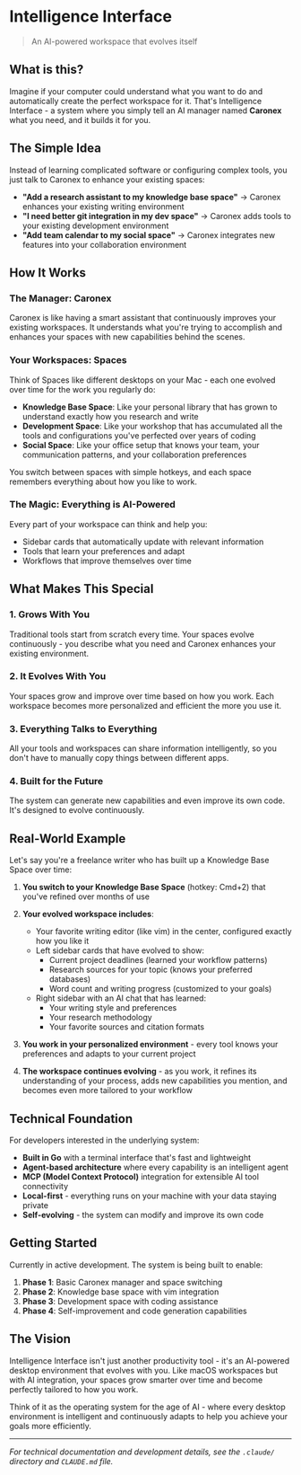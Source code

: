 # Intelligence Interface

> An AI-powered workspace that evolves itself

## What is this?

Imagine if your computer could understand what you want to do and automatically create the perfect workspace for it. That's Intelligence Interface - a system where you simply tell an AI manager named **Caronex** what you need, and it builds it for you.

## The Simple Idea

Instead of learning complicated software or configuring complex tools, you just talk to Caronex to enhance your existing spaces:

- **"Add a research assistant to my knowledge base space"** → Caronex enhances your existing writing environment
- **"I need better git integration in my dev space"** → Caronex adds tools to your existing development environment
- **"Add team calendar to my social space"** → Caronex integrates new features into your collaboration environment

## How It Works

### The Manager: Caronex
Caronex is like having a smart assistant that continuously improves your existing workspaces. It understands what you're trying to accomplish and enhances your spaces with new capabilities behind the scenes.

### Your Workspaces: Spaces
Think of Spaces like different desktops on your Mac - each one evolved over time for the work you regularly do:
- **Knowledge Base Space**: Like your personal library that has grown to understand exactly how you research and write
- **Development Space**: Like your workshop that has accumulated all the tools and configurations you've perfected over years of coding
- **Social Space**: Like your office setup that knows your team, your communication patterns, and your collaboration preferences

You switch between spaces with simple hotkeys, and each space remembers everything about how you like to work.

### The Magic: Everything is AI-Powered
Every part of your workspace can think and help you:
- Sidebar cards that automatically update with relevant information
- Tools that learn your preferences and adapt
- Workflows that improve themselves over time

## What Makes This Special

### 1. **Grows With You**
Traditional tools start from scratch every time. Your spaces evolve continuously - you describe what you need and Caronex enhances your existing environment.

### 2. **It Evolves With You**
Your spaces grow and improve over time based on how you work. Each workspace becomes more personalized and efficient the more you use it.

### 3. **Everything Talks to Everything**
All your tools and workspaces can share information intelligently, so you don't have to manually copy things between different apps.

### 4. **Built for the Future**
The system can generate new capabilities and even improve its own code. It's designed to evolve continuously.

## Real-World Example

Let's say you're a freelance writer who has built up a Knowledge Base Space over time:

1. **You switch to your Knowledge Base Space** (hotkey: Cmd+2) that you've refined over months of use

2. **Your evolved workspace includes**:
   - Your favorite writing editor (like vim) in the center, configured exactly how you like it
   - Left sidebar cards that have evolved to show:
     - Current project deadlines (learned your workflow patterns)
     - Research sources for your topic (knows your preferred databases)
     - Word count and writing progress (customized to your goals)
   - Right sidebar with an AI chat that has learned:
     - Your writing style and preferences
     - Your research methodology
     - Your favorite sources and citation formats

3. **You work in your personalized environment** - every tool knows your preferences and adapts to your current project

4. **The workspace continues evolving** - as you work, it refines its understanding of your process, adds new capabilities you mention, and becomes even more tailored to your workflow

## Technical Foundation

For developers interested in the underlying system:

- **Built in Go** with a terminal interface that's fast and lightweight
- **Agent-based architecture** where every capability is an intelligent agent
- **MCP (Model Context Protocol)** integration for extensible AI tool connectivity
- **Local-first** - everything runs on your machine with your data staying private
- **Self-evolving** - the system can modify and improve its own code

## Getting Started

Currently in active development. The system is being built to enable:

1. **Phase 1**: Basic Caronex manager and space switching
2. **Phase 2**: Knowledge base space with vim integration
3. **Phase 3**: Development space with coding assistance
4. **Phase 4**: Self-improvement and code generation capabilities

## The Vision

Intelligence Interface isn't just another productivity tool - it's an AI-powered desktop environment that evolves with you. Like macOS workspaces but with AI integration, your spaces grow smarter over time and become perfectly tailored to how you work.

Think of it as the operating system for the age of AI - where every desktop environment is intelligent and continuously adapts to help you achieve your goals more efficiently.

---

*For technical documentation and development details, see the `.claude/` directory and `CLAUDE.md` file.*